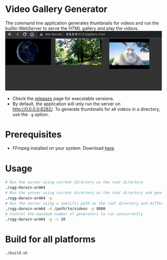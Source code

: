 # Video Gallery Generator
The command line application generates thumbnails for videos and run the builtin WebServer to serve the HTML gallery and play the videos.
![](img/1.png)

- Check the [releases](https://github.com/gadelkareem/video-gallery-generator/releases) page for executable versions.
- By default, the application will only run the server on http://0.0.0.0:8282/. To generate thumbnails for all videos in a directory, use the `-g` option.

# Prerequisites
- FFmpeg installed on your system. Download [here](https://ffmpeg.org/download.html).

# Usage
```bash
# Run the server using current directory as the root directory
./vgg-darwin-arm64 
# Run the server using current directory as the root directory and generate thumbnails for all videos in the current directory
./vgg-darwin-arm64 -g
# Run the server using a specific path as the root directory and different port
./vgg-darwin-arm64 -d /path/to/videos -p 8080
# Control the maximum number of generators to run concurrently
./vgg-darwin-arm64 -g -c 10
```

# Build for all platforms
```shell
./build.sh
```